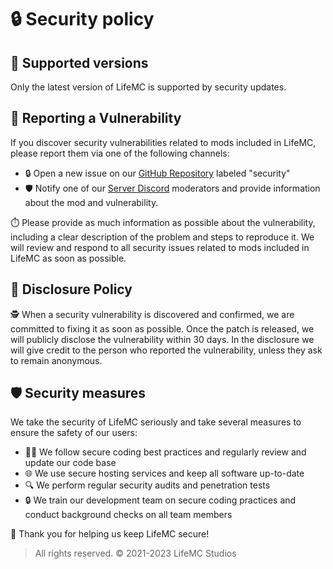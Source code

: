 # 🔒 Security policy 

## 🚀 Supported versions 

Only the latest version of LifeMC is supported by security updates. 

## 🚨 Reporting a Vulnerability 

If you discover security vulnerabilities related to mods included in LifeMC, please report them via one of the following channels:

- 🔒 Open a new issue on our [GitHub Repository](https://github.com/LifeMC-Studios/LifeMC/issues) labeled "security" 
- 🛡️ Notify one of our [Server Discord](https://discord.com/invite/XRcdUqrY9R) moderators and provide information about the mod and vulnerability.

⏱️ Please provide as much information as possible about the vulnerability, including a clear description of the problem and steps to reproduce it. We will review and respond to all security issues related to mods included in LifeMC as soon as possible.

## 📜 Disclosure Policy 

🕵️ When a security vulnerability is discovered and confirmed, we are committed to fixing it as soon as possible. Once the patch is released, we will publicly disclose the vulnerability within 30 days. In the disclosure we will give credit to the person who reported the vulnerability, unless they ask to remain anonymous.

## 🛡️ Security measures 

We take the security of LifeMC seriously and take several measures to ensure the safety of our users:

- 👨‍💻 We follow secure coding best practices and regularly review and update our code base 
- 🌐 We use secure hosting services and keep all software up-to-date 
- 🔍 We perform regular security audits and penetration tests 
- 🔒 We train our development team on secure coding practices and conduct background checks on all team members 

🙏 Thank you for helping us keep LifeMC secure!

> All rights reserved. © 2021-2023 LifeMC Studios
